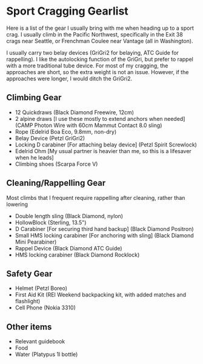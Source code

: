 # Sport Cragging Gearlist

Here is a list of the gear I usually bring with me when heading up to a sport crag. I usually climb in the Pacific Northwest, specifically in the Exit 38 crags near Seattle, or Frenchman Coulee near Vantage (all in Washington).

I usually carry two belay devices (GriGri2 for belaying, ATC Guide for rappelling). I like the autolocking function of the GriGri, but prefer to rappel with a more traditional tube device. For most of my cragging, the approaches are short, so the extra weight is not an issue. However, if the approaches were longer, I would ditch the GriGri2.

## Climbing Gear
* 12 Quickdraws (Black Diamond Freewire, 12cm)
* 2 alpine draws [I use these mostly to extend anchors when needed] (CAMP Photon Wire with 60cm Mammut Contact 8.0 sling)
* Rope (Edelrid Boa Eco, 9.8mm, non-dry)
* Belay Device (Petzl GriGri2)
* Locking D carabiner [For attaching belay device] (Petzl Spirit Screwlock)
* Edelrid Ohm [My usual partner is heavier than me, so this is a lifesaver when he leads]
* Climbing shoes (Scarpa Force V)

## Cleaning/Rappelling Gear
Most climbs that I frequent require rappelling after cleaning, rather than lowering

* Double length sling (Black Diamond, nylon)
* HollowBlock (Sterling, 13.5")
* D Carabiner [For securing third hand backup] (Black Diamond Positron)
* Small HMS locking carabiner [For anchoring with sling] (Black Diamond Mini Pearabiner)
* Rappel Device (Black Diamond ATC Guide)
* HMS locking carabiner (Black Diamond Rocklock)

## Safety Gear
* Helmet (Petzl Boreo)
* First Aid Kit (REI Weekend backpacking kit, with added matches and flashlight)
* Cell Phone (Nokia 3310)

## Other items
* Relevant guidebook
* Food
* Water (Platypus 1l bottle)
